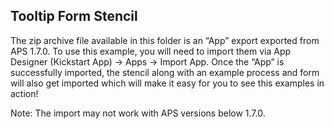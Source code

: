 ## Tooltip Form Stencil

The zip archive file available in this folder is an “App” export exported from APS 1.7.0. To use this example, you will need to import them via App Designer (Kickstart App) -> Apps -> Import App. Once the “App” is successfully imported, the stencil along with an example process and form will also get imported which will make it easy for you to see this examples in action!

Note: The import may not work with APS versions below 1.7.0.